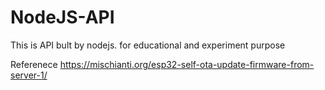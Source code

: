 # NodeJS-API
This is API bult by nodejs. for educational and experiment purpose

Referenece 
https://mischianti.org/esp32-self-ota-update-firmware-from-server-1/
